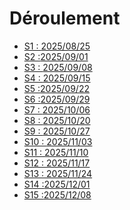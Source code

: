 # Déroulement

<!-- start-replace-subnav depth=1 -->
* [S1 : <!-- %: S1 -->2025/08/25<!-- %; -->](/01-deroulement/01/)
* [S2 :<!-- %: S2 -->2025/09/01<!-- %; -->](/01-deroulement/02/)
* [S3 : <!-- %: S3 -->2025/09/08<!-- %; -->](/01-deroulement/03/)
* [S4 : <!-- %: S4 -->2025/09/15<!-- %; -->](/01-deroulement/04/)
* [S5 :<!-- %: S5 -->2025/09/22<!-- %; -->](/01-deroulement/05/)
* [S6 :<!-- %: S6 -->2025/09/29<!-- %; -->](/01-deroulement/06/)
* [S7 : <!-- %: S7 -->2025/10/06<!-- %; -->](/01-deroulement/07/)
* [S8 : <!-- %: S8 -->2025/10/20<!-- %; -->](/01-deroulement/08/)
* [S9 : <!-- %: S9 -->2025/10/27<!-- %; -->](/01-deroulement/09/)
* [S10 : <!-- %: S10 -->2025/11/03<!-- %; -->](/01-deroulement/10/)
* [S11 : <!-- %: S11 -->2025/11/10<!-- %; -->](/01-deroulement/11/)
* [S12 : <!-- %: S12 -->2025/11/17<!-- %; -->](/01-deroulement/12/)
* [S13 : <!-- %: S13 -->2025/11/24<!-- %; -->](/01-deroulement/13/)
* [S14 :<!-- %: S14 -->2025/12/01<!-- %; -->](/01-deroulement/14/)
* [S15 :<!-- %: S15 -->2025/12/08<!-- %; -->](/01-deroulement/15/)
<!-- end-replace-subnav -->
